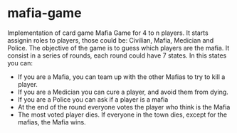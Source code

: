 # mafia-game
Implementation of card game Mafia
Game for 4 to n players. 
It starts assignin roles to players, those could be: Civilian, Mafia, Medician and Police.
The objective of the game is to guess which players are the mafia. 
It consist in a series of rounds, each round could have 7 states.
In this states you can:
  - If you are a Mafia, you can team up with the other Mafias to try to kill a player.
  - If you are a Medician you can cure a player, and avoid them from dying.
  - If you are a Police you can ask if a player is a mafia
  - At the end of the round everyone votes the player who think is the Mafia
  - The most voted player dies.
If everyone in the town dies, except for the mafias, the Mafia wins.
